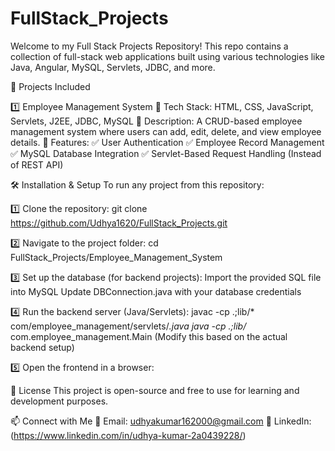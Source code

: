 # FullStack_Projects
Welcome to my Full Stack Projects Repository! This repo contains a collection of full-stack web applications built using various technologies like Java, Angular, MySQL, Servlets, JDBC, and more.

📌 Projects Included

1️⃣ Employee Management System
🔹 Tech Stack: HTML, CSS, JavaScript, Servlets, J2EE, JDBC, MySQL
🔹 Description: A CRUD-based employee management system where users can add, edit, delete, and view employee details.
🔹 Features:
✅ User Authentication 
✅ Employee Record Management
✅ MySQL Database Integration
✅ Servlet-Based Request Handling (Instead of REST API)

🛠 Installation & Setup
To run any project from this repository:

1️⃣ Clone the repository:
git clone https://github.com/Udhya1620/FullStack_Projects.git

2️⃣ Navigate to the project folder:
cd FullStack_Projects/Employee_Management_System

3️⃣ Set up the database (for backend projects):
Import the provided SQL file into MySQL
Update DBConnection.java with your database credentials

4️⃣ Run the backend server (Java/Servlets):
javac -cp .;lib/* com/employee_management/servlets/*.java
java -cp .;lib/* com.employee_management.Main
(Modify this based on the actual backend setup)

5️⃣ Open the frontend in a browser:

📜 License
This project is open-source and free to use for learning and development purposes.

📫 Connect with Me
📧 Email: udhyakumar162000@gmail.com
🔗 LinkedIn: (https://www.linkedin.com/in/udhya-kumar-2a0439228/)


